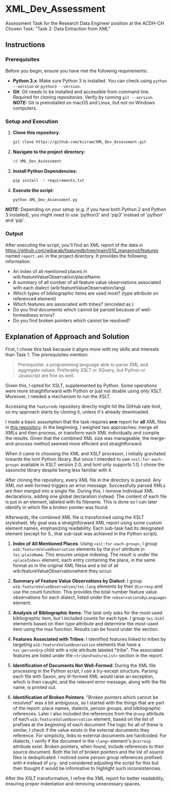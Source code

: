 # XML_Dev_Assessment
Assessment Task for the Research Data Engineer position at the ACDH-CH  
Chosen Task: "Task 2: Data Extraction from XML"

## Instructions
### Prerequisites

Before you begin, ensure you have met the following requirements:

- **Python 3.x**: Make sure Python 3 is installed. You can check using `python --version` or `python3 --version`.
- **Git**: Git needs to be installed and accessible from command line. Required for cloning repositories. Verify by running `git --version`.
  **_NOTE:_**  Git is preinstalled on macOS and Linux, but not on Windows computers.

### Setup and Execution

1. **Clone this repository**:
    ```bash
    git clone https://github.com/kisram/XML_Dev_Assessment.git
    ```
2. **Navigate to the project directory**:
    ```bash
    cd XML_Dev_Assessment
    ```
3. **Install Python Dependencies**:
    ```bash
    pip install -r requirements.txt
    ```
4. **Execute the script**:
    ```bash
    python XML_Dev_Assessment.py
    ```
**_NOTE:_** Depending on your setup (e.g. if you have both Python 2 and Python 3 installed), you might need to use 'python3' and 'pip3' instead of 'python' and 'pip'.

### Output

After executing the script, you'll find an XML report of the data in https://github.com/wibarab/featuredb/tree/main/010_manannot/features named `report.xml` in the project directory. It provides the following information:
-  An index of all mentioned places in wib:featureValueObservation/placeName.
-  A summary of all number of all feature value observiations associated with each dialect
(wib:featureValueObservation/lang)
-  Which types of bibliographic items are used most? (type attribute on referenced <bibl>
element)
-  Which features are associated with tribes? (encoded as <personGrp role="tribe">)
-  Do you find documents which cannot be parsed because of well-formedness errors?
-  Do you find broken pointers which cannot be resolved?

## Explanation of Approach and Solution

First, I chose this task because it aligns more with my skills and interests than Task 1. The prerequisites mention:
>Prerequisite: a programming language able to parse XML and aggregate values. Preferably XSLT or XQuery, but Python or Javascript are fine as well.

Given this, I opted for XSLT, supplemented by Python. Some operations were more straightforward with Python or just not doable using only XSLT. Moreover, I needed a mechanism to run the XSLT.

Accessing the `featuredb` repository directly might hit the GitHub rate limit, so my approach starts by cloning it, unless it's already downloaded.

I made a basic assumption that the task requires **one** report for **all** XML files in [this repository](https://github.com/wibarab/featuredb/tree/main/010_manannot/features). In the beginning, I weighed two approaches: merge all XMLs and then process, or transform each XML individually and compile the results. Given that the combined XML size was manageable, the merge-and-process method seemed more efficient and straightforward.

When it came to choosing the XML and XSLT processor, I initially gravitated towards the lxml Python library. But since I intended to use `<xsl:for-each-group>` available in XSLT version 2.0, and lxml only supports 1.0, I chose the saxonche library despite being less familiar with it.

After cloning the repository, every XML file in the directory is parsed. Any XML not well-formed triggers an error message. Successfully parsed XMLs are then merged into a single file. During this, I remove individual XML declarations, adding one global declaration instead. The content of each file is put in an element, labeled with its filename. This is done so I can later identify in which file a broken pointer was found.

Afterwards, the combined XML file is transformed using the XSLT stylesheet. My goal was a straightforward XML report using some custom element names, emphasizing readability. Each sub-task had its designated element (except for 5., that sub-task was achieved in the Python script).

1. **Index of All Mentioned Places**: 
   Using `<xsl:for-each-group>`, I group `wib:featureValueObservation` elements by the `@ref` attribute in `tei:placeName`. This ensures unique indexing. The result is under the `<placeIndex>` element, each entry containing the place, in the same format as in the original XML filesa and a list of all wib:featureValueObservationwhere they occur.

2. **Summary of Feature Value Observations by Dialect**:
   I group `wib:featureValueObservation/tei:lang` elements by their `@corresp` and use the count function. This provides the total number feature value observations for each dialect, listed under the `<observationsByLanguage>` element.

3. **Analysis of Bibliographic Items**:
   The task only asks for the most-used bibliographic item, but I included counts for each type. I group `tei:bibl` elements based on their type attribute and determine the most-used item using the max function. Results can be found under the <bibliographicItems> section.

4. **Features Associated with Tribes**:
   I identified features linked to tribes by targeting `wib:featureValueObservation` elements that have a `tei:personGrp` child with a role attribute labeled "tribe". The associated features are listed under the `<tribesFeatureList>` section in the report.

5. **Identification of Documents Not Well-Formed**:
   During the XML file processing in the Python script, I use a try-except structure. Parsing each file with Saxon, any ill-formed XML would raise an exception, which is then caught, and the relevant error message, along with the file name, is printed out.

6. **Identification of Broken Pointers**:
   "Broken pointers which cannot be resolved" was a bit ambiguous, so I started with the things that are part of the report: place names, dialects, person groups, and bibliographic references. Later I also included the references from the `@resp` attribute of each `wib:featureValueObservation` element, based on the list of prefixes at the beginning of each document The logic for all of these is similar, I check if the value exists in the external documents they reference. For simplicity, links to external documents are hardcoded. For dialects, I verify if the document in the `<lang>` element's `@corresp` attribute exist. Broken pointers, when found, include references to their source document. Both the list of broken pointers and the list of source files is deduplicated. I noticed some person group references prefixed with `#` instead of `prg:` and considered adjusting the script for this but then thought it would be informative to highlight such inconsistencies.

After the XSLT transformation, I refine the XML report for better readability, ensuring proper indentation and removing unnecessary spaces.

